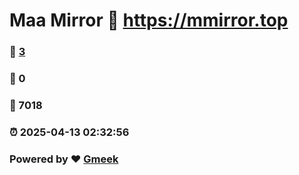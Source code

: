 # Maa Mirror :link: https://mmirror.top 
### :page_facing_up: [3](https://mmirror.top/tag.html) 
### :speech_balloon: 0 
### :hibiscus: 7018 
### :alarm_clock: 2025-04-13 02:32:56 
### Powered by :heart: [Gmeek](https://github.com/Meekdai/Gmeek)
